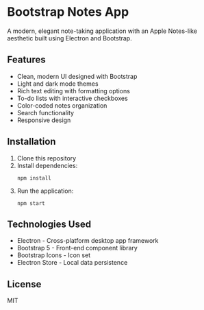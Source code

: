 # Bootstrap Notes App

A modern, elegant note-taking application with an Apple Notes-like aesthetic built using Electron and Bootstrap.

## Features

- Clean, modern UI designed with Bootstrap
- Light and dark mode themes
- Rich text editing with formatting options
- To-do lists with interactive checkboxes
- Color-coded notes organization
- Search functionality
- Responsive design

## Installation

1. Clone this repository
2. Install dependencies:
   ```
   npm install
   ```
3. Run the application:
   ```
   npm start
   ```

## Technologies Used

- Electron - Cross-platform desktop app framework
- Bootstrap 5 - Front-end component library
- Bootstrap Icons - Icon set
- Electron Store - Local data persistence

## License

MIT